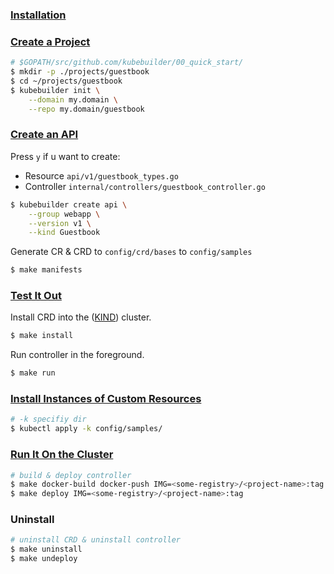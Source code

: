 ### [Installation](https://book.kubebuilder.io/quick-start#installation)

### [Create a Project](https://book.kubebuilder.io/quick-start#create-a-project)

```bash
# $GOPATH/src/github.com/kubebuilder/00_quick_start/
$ mkdir -p ./projects/guestbook
$ cd ~/projects/guestbook
$ kubebuilder init \
	--domain my.domain \
	--repo my.domain/guestbook
```

### [Create an API](https://book.kubebuilder.io/quick-start#create-an-api)

Press `y` if u want to create:

- Resource `api/v1/guestbook_types.go`
- Controller `internal/controllers/guestbook_controller.go`

```bash
$ kubebuilder create api \
	--group webapp \
	--version v1 \
	--kind Guestbook
```

Generate CR & CRD to `config/crd/bases` to `config/samples`

```bash
$ make manifests
```

### [Test It Out](https://book.kubebuilder.io/quick-start#test-it-out)

Install CRD into the ([KIND](https://sigs.k8s.io/kind)) cluster.

```bash
$ make install
```

Run controller in the foreground.

```bash
$ make run
```

### [Install Instances of Custom Resources](https://book.kubebuilder.io/quick-start#install-instances-of-custom-resources)

```bash
# -k specifiy dir
$ kubectl apply -k config/samples/
```

### [Run It On the Cluster](https://book.kubebuilder.io/quick-start#run-it-on-the-cluster)

```bash
# build & deploy controller
$ make docker-build docker-push IMG=<some-registry>/<project-name>:tag
$ make deploy IMG=<some-registry>/<project-name>:tag
```

### Uninstall

```bash
# uninstall CRD & uninstall controller
$ make uninstall
$ make undeploy
```

